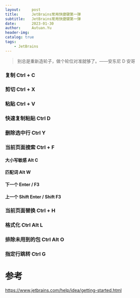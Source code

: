 ```yaml
---
layout:     post
title:      JetBrains常用快捷键第一弹
subtitle:   JetBrains常用快捷键第一弹
date:       2023-01-30
author:     Autuan.Yu
header-img: 
catalog: true
tags:
    - JetBrains
---
```


> 别总是重新造轮子，做个轮位对准就够了。——安东尼 D 安哥


### 复制  Ctrl + C

### 剪切 Ctrl + X

### 粘贴 Ctrl + V

### 快速复制粘贴 Ctrl D

### 删除选中行 Ctrl Y

### 当前页面搜索  Ctrl + F
#### 大小写敏感 Alt C
#### 匹配词 Alt W
#### 下一个 Enter / F3
#### 上一个 Shift Enter / Shift F3

### 当前页面替换 Ctrl + H

### 格式化 Ctrl Alt L

### 排除未用到的包  Ctrl  Alt O

### 指定行跳转 Ctrl G


# 参考
https://www.jetbrains.com/help/idea/getting-started.html
